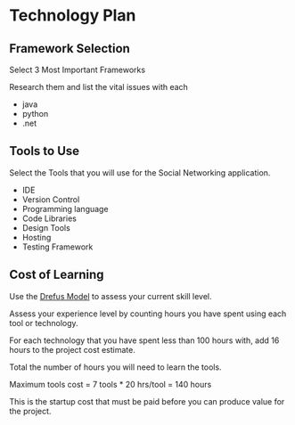 # Technology Plan

## Framework Selection

Select 3 Most Important Frameworks

Research them and list the vital issues with each

* java
* python
* .net


## Tools to Use

Select the Tools that you will use for the Social Networking application.

* IDE
* Version Control
* Programming language
* Code Libraries 
* Design Tools
* Hosting
* Testing Framework

## Cost of Learning

Use the [Drefus Model](DreyfusModel.md) to assess your current skill level.

Assess your experience level by counting hours you have spent using each tool or technology.

For each technology that you have spent less than 100 hours with, add 16 hours to the project cost estimate.

Total the number of hours you will need to learn the tools. 

Maximum tools cost = 7 tools * 20 hrs/tool = 140 hours

This is the startup cost that must be paid before you can produce value for the project.
